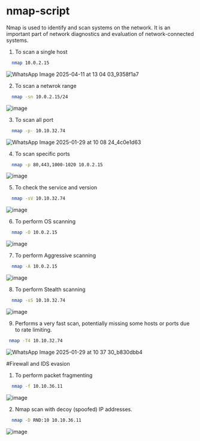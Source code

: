# nmap-script
Nmap is used to identify and scan systems on the network. It is an important part of network diagnostics and evaluation of network-connected systems.


1. To scan a single host

```bash
  nmap 10.0.2.15
```
![WhatsApp Image 2025-04-11 at 13 04 03_9358f1a7](https://github.com/user-attachments/assets/79100a3e-04eb-47b9-ae96-6d73439a7161)


2. To scan a netwrok range

```bash
  nmap -sn 10.0.2.15/24
```
![image](https://github.com/user-attachments/assets/c4f39c15-9445-4c7e-91a7-adca64a6aab7)

3. To scan all port

```bash
  nmap -p- 10.10.32.74
```
![WhatsApp Image 2025-01-29 at 10 08 24_4c0e1d63](https://github.com/user-attachments/assets/f9757491-bc86-4908-90c7-ae3d1ca7169e)


4. To scan specific ports

```bash
  nmap -p 80,443,1000-1020 10.0.2.15
```
![image](https://github.com/user-attachments/assets/df298b0e-be5f-46c8-bc49-84d7fe33edf9)


5. To check the service and version

```bash
  nmap -sV 10.10.32.74
```
![image](https://github.com/user-attachments/assets/ee3db2d1-8c10-44e6-b62c-cb14ca20df54)


6. To perform OS scanning

```bash
  nmap -O 10.0.2.15
```
![image](https://github.com/user-attachments/assets/406e0c17-8063-4e8c-ac76-b454d8bf3fa6)


7. To perform Aggressive scanning

```bash
  nmap -A 10.0.2.15
```
![image](https://github.com/user-attachments/assets/1a942ea8-d6cc-4789-9b54-553fd8f8bd43)


8. To perform Stealth scanning

```bash
  nmap -sS 10.10.32.74
```
![image](https://github.com/user-attachments/assets/cede8099-4c03-4167-8bc9-14e655d08d2c)

9. Performs a very fast scan, potentially missing some hosts or ports due to rate limiting. 

```bash
 nmap -T4 10.10.32.74
```
![WhatsApp Image 2025-01-29 at 10 37 30_b830dbb4](https://github.com/user-attachments/assets/257e1e3e-0c52-499f-a491-f99d65311966)


#Firewall and IDS evasion

1. To perform packet fragmenting 

```bash
  nmap -f 10.10.36.11
```
![image](https://github.com/user-attachments/assets/59f88d55-205c-4fc7-b110-c80d3f22ca66)

2. Nmap scan with decoy (spoofed) IP addresses.

```bash
  nmap -D RND:10 10.10.36.11
```
![image](https://github.com/user-attachments/assets/1207cd13-1878-4391-8578-34c9dd2156aa)
















